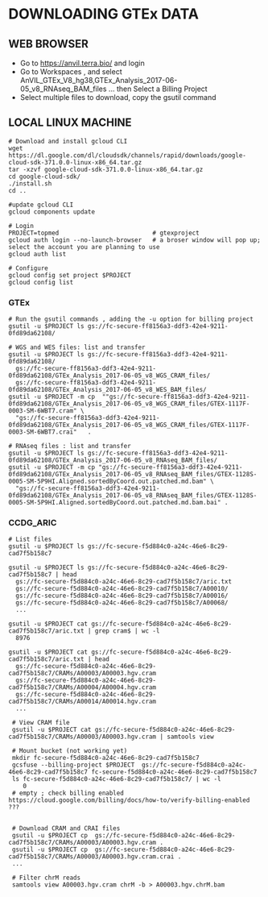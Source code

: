 # DOWNLOADING GTEx DATA #

## WEB BROWSER ##

* Go to https://anvil.terra.bio/ and login
* Go to Workspaces , and select AnVIL_GTEx_V8_hg38,GTEx_Analysis_2017-06-05_v8_RNAseq_BAM_files ... then Select a Billing Project
* Select multiple files to download, copy the gsutil command

## LOCAL LINUX MACHINE ##

    # Download and install gcloud CLI
    wget https://dl.google.com/dl/cloudsdk/channels/rapid/downloads/google-cloud-sdk-371.0.0-linux-x86_64.tar.gz
    tar -xzvf google-cloud-sdk-371.0.0-linux-x86_64.tar.gz
    cd google-cloud-sdk/
    ./install.sh
    cd ..

    #update gcloud CLI
    gcloud components update

    # Login
    PROJECT=topmed                          # gtexproject
    gcloud auth login --no-launch-browser   # a broser window will pop up; select the account you are planning to use
    gcloud auth list

    # Configure
    gcloud config set project $PROJECT
    gcloud config list

### GTEx ###

    # Run the gsutil commands , adding the -u option for billing project
    gsutil -u $PROJECT ls gs://fc-secure-ff8156a3-ddf3-42e4-9211-0fd89da62108/

    # WGS and WES files: list and transfer
    gsutil -u $PROJECT ls gs://fc-secure-ff8156a3-ddf3-42e4-9211-0fd89da62108/
      gs://fc-secure-ff8156a3-ddf3-42e4-9211-0fd89da62108/GTEx_Analysis_2017-06-05_v8_WGS_CRAM_files/
      gs://fc-secure-ff8156a3-ddf3-42e4-9211-0fd89da62108/GTEx_Analysis_2017-06-05_v8_WES_BAM_files/
    gsutil -u $PROJECT -m cp  ""gs://fc-secure-ff8156a3-ddf3-42e4-9211-0fd89da62108/GTEx_Analysis_2017-06-05_v8_WGS_CRAM_files/GTEX-1117F-0003-SM-6WBT7.cram" \
      "gs://fc-secure-ff8156a3-ddf3-42e4-9211-0fd89da62108/GTEx_Analysis_2017-06-05_v8_WGS_CRAM_files/GTEX-1117F-0003-SM-6WBT7.crai"   .
   
    # RNAseq files : list and transfer
    gsutil -u $PROJECT ls gs://fc-secure-ff8156a3-ddf3-42e4-9211-0fd89da62108/GTEx_Analysis_2017-06-05_v8_RNAseq_BAM_files/
    gsutil -u $PROJECT -m cp "gs://fc-secure-ff8156a3-ddf3-42e4-9211-0fd89da62108/GTEx_Analysis_2017-06-05_v8_RNAseq_BAM_files/GTEX-1128S-0005-SM-5P9HI.Aligned.sortedByCoord.out.patched.md.bam" \
      "gs://fc-secure-ff8156a3-ddf3-42e4-9211-0fd89da62108/GTEx_Analysis_2017-06-05_v8_RNAseq_BAM_files/GTEX-1128S-0005-SM-5P9HI.Aligned.sortedByCoord.out.patched.md.bam.bai" .

### CCDG_ARIC ###

    # List files
    gsutil -u $PROJECT ls gs://fc-secure-f5d884c0-a24c-46e6-8c29-cad7f5b158c7

    gsutil -u $PROJECT ls gs://fc-secure-f5d884c0-a24c-46e6-8c29-cad7f5b158c7 | head
      gs://fc-secure-f5d884c0-a24c-46e6-8c29-cad7f5b158c7/aric.txt
      gs://fc-secure-f5d884c0-a24c-46e6-8c29-cad7f5b158c7/A00010/
      gs://fc-secure-f5d884c0-a24c-46e6-8c29-cad7f5b158c7/A00016/
      gs://fc-secure-f5d884c0-a24c-46e6-8c29-cad7f5b158c7/A00068/
      ...

    gsutil -u $PROJECT cat gs://fc-secure-f5d884c0-a24c-46e6-8c29-cad7f5b158c7/aric.txt | grep cram$ | wc -l
      8976

    gsutil -u $PROJECT cat gs://fc-secure-f5d884c0-a24c-46e6-8c29-cad7f5b158c7/aric.txt | head
      gs://fc-secure-f5d884c0-a24c-46e6-8c29-cad7f5b158c7/CRAMs/A00003/A00003.hgv.cram
      gs://fc-secure-f5d884c0-a24c-46e6-8c29-cad7f5b158c7/CRAMs/A00004/A00004.hgv.cram
      gs://fc-secure-f5d884c0-a24c-46e6-8c29-cad7f5b158c7/CRAMs/A00014/A00014.hgv.cram
      ...

     # View CRAM file
     gsutil -u $PROJECT cat gs://fc-secure-f5d884c0-a24c-46e6-8c29-cad7f5b158c7/CRAMs/A00003/A00003.hgv.cram | samtools view

     # Mount bucket (not working yet)
     mkdir fc-secure-f5d884c0-a24c-46e6-8c29-cad7f5b158c7
     gcsfuse --billing-project $PROJECT  gs://fc-secure-f5d884c0-a24c-46e6-8c29-cad7f5b158c7 fc-secure-f5d884c0-a24c-46e6-8c29-cad7f5b158c7
     ls fc-secure-f5d884c0-a24c-46e6-8c29-cad7f5b158c7/ | wc -l
        0
     # empty ; check billing enabled https://cloud.google.com/billing/docs/how-to/verify-billing-enabled ???


     # Download CRAM and CRAI files
     gsutil -u $PROJECT cp  gs://fc-secure-f5d884c0-a24c-46e6-8c29-cad7f5b158c7/CRAMs/A00003/A00003.hgv.cram .
     gsutil -u $PROJECT cp  gs://fc-secure-f5d884c0-a24c-46e6-8c29-cad7f5b158c7/CRAMs/A00003/A00003.hgv.cram.crai .
     ...

     # Filter chrM reads
     samtools view A00003.hgv.cram chrM -b > A00003.hgv.chrM.bam

